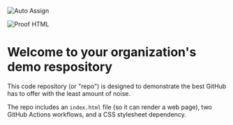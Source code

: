 ![Auto Assign](https://github.com/garaginverstasi/demo-repository/actions/workflows/auto-assign.yml/badge.svg)

![Proof HTML](https://github.com/garaginverstasi/demo-repository/actions/workflows/proof-html.yml/badge.svg)

# Welcome to your organization's demo respository
This code repository (or "repo") is designed to demonstrate the best GitHub has to offer with the least amount of noise.

The repo includes an `index.html` file (so it can render a web page), two GitHub Actions workflows, and a CSS stylesheet dependency.
